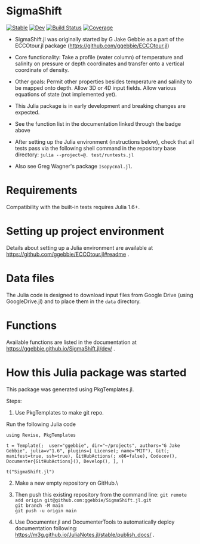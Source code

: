 # SigmaShift

[![Stable](https://img.shields.io/badge/docs-stable-blue.svg)](https://ggebbie.github.io/SigmaShift.jl/stable)
[![Dev](https://img.shields.io/badge/docs-dev-blue.svg)](https://ggebbie.github.io/SigmaShift.jl/dev)
[![Build Status](https://github.com/ggebbie/SigmaShift.jl/actions/workflows/CI.yml/badge.svg?branch=main)](https://github.com/ggebbie/SigmaShift.jl/actions/workflows/CI.yml?query=branch%3Amain)
[![Coverage](https://codecov.io/gh/ggebbie/SigmaShift.jl/branch/main/graph/badge.svg)](https://codecov.io/gh/ggebbie/SigmaShift.jl)

* SigmaShift.jl was originally started by G Jake Gebbie as a part of the ECCOtour.jl package (https://github.com/ggebbie/ECCOtour.jl)

* Core functionality: Take a profile (water column) of temperature and salinity on pressure or depth coordinates and transfer onto a vertical coordinate of density. 

* Other goals: Permit other properties besides temperature and salinity to be mapped onto depth. Allow 3D or 4D input fields. Allow various equations of state (not implemented yet). 

* This Julia package is in early development and breaking changes are expected.

* See the function list in the documentation linked through the badge above

* After setting up the Julia environment (instructions below), check that all tests pass via the following shell command in the repository base directory:
`julia --project=@. test/runtests.jl`

* Also see Greg Wagner's package `Isopycnal.jl`.

# Requirements

Compatibility with the built-in tests requires Julia 1.6+. 

# Setting up project environment

Details about setting up a Julia environment are available at https://github.com/ggebbie/ECCOtour.jl#readme .

# Data files

The Julia code is designed to download input files from Google Drive (using GoogleDrive.jl) and to place them in the `data` directory. 

# Functions

Available functions are listed in the documentation at https://ggebbie.github.io/SigmaShift.jl/dev/ .

# How this Julia package was started

This package was generated using PkgTemplates.jl. 

Steps: 
1. Use PkgTemplates to make git repo.

Run the following Julia code

`using Revise, PkgTemplates`

`t = Template(; 
    user="ggebbie",
    dir="~/projects",
    authors="G Jake Gebbie",
    julia=v"1.6",
    plugins=[
        License(; name="MIT"),
        Git(; manifest=true, ssh=true),
        GitHubActions(; x86=false),
        Codecov(),
        Documenter{GitHubActions}(),
        Develop(),
    ],
             )`

`t("SigmaShift.jl")`

2. Make a new empty repository on GitHub.\
	
3. Then push this existing repository from the command line:
    `git remote add origin git@github.com:ggebbie/SigmaShift.jl.git`\
    `git branch -M main`\
    `git push -u origin main`

4. Use Documenter.jl and DocumenterTools to automatically deploy documentation following: https://m3g.github.io/JuliaNotes.jl/stable/publish_docs/ .
